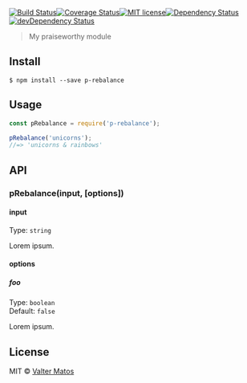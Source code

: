 [![Build Status](https://travis-ci.org/valter.santos.matos@gmail.com/p-rebalance.svg?branch=master)](https://travis-ci.org/valter.santos.matos@gmail.com/p-rebalance)[![Coverage Status](https://coveralls.io/repos/github/ValterSantosMatos/p-rebalance/badge.svg?branch=master)](https://coveralls.io/github/ValterSantosMatos/p-rebalance?branch=master)[![MIT license](http://img.shields.io/badge/license-MIT-brightgreen.svg)](http://opensource.org/licenses/MIT)[![Dependency Status](https://david-dm.org/ValterSantosMatos/p-rebalance/status.svg)](https://david-dm.org/ValterSantosMatos/p-rebalance)[![devDependency Status](https://david-dm.org/ValterSantosMatos/p-rebalance/dev-status.svg)](https://david-dm.org/ValterSantosMatos/p-rebalance#info=devDependencies)

> My praiseworthy module


## Install

```
$ npm install --save p-rebalance
```


## Usage

```js
const pRebalance = require('p-rebalance');

pRebalance('unicorns');
//=> 'unicorns & rainbows'
```


## API

### pRebalance(input, [options])

#### input

Type: `string`

Lorem ipsum.

#### options

##### foo

Type: `boolean`<br>
Default: `false`

Lorem ipsum.


## License

MIT © [Valter Matos](https://valtersantosmatos.github.io)
